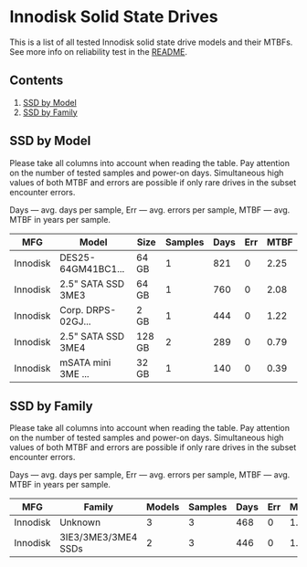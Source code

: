 Innodisk Solid State Drives
===========================

This is a list of all tested Innodisk solid state drive models and their MTBFs. See
more info on reliability test in the [README](https://github.com/linuxhw/SMART).

Contents
--------

1. [ SSD by Model  ](#ssd-by-model)
2. [ SSD by Family ](#ssd-by-family)

SSD by Model
------------

Please take all columns into account when reading the table. Pay attention on the
number of tested samples and power-on days. Simultaneous high values of both MTBF
and errors are possible if only rare drives in the subset encounter errors.

Days   — avg. days per sample,
Err    — avg. errors per sample,
MTBF   — avg. MTBF in years per sample.

| MFG       | Model              | Size   | Samples | Days  | Err   | MTBF   |
|-----------|--------------------|--------|---------|-------|-------|--------|
| Innodisk  | DES25-64GM41BC1... | 64 GB  | 1       | 821   | 0     | 2.25   |
| Innodisk  | 2.5" SATA SSD 3ME3 | 64 GB  | 1       | 760   | 0     | 2.08   |
| Innodisk  | Corp. DRPS-02GJ... | 2 GB   | 1       | 444   | 0     | 1.22   |
| Innodisk  | 2.5" SATA SSD 3ME4 | 128 GB | 2       | 289   | 0     | 0.79   |
| Innodisk  | mSATA mini 3ME ... | 32 GB  | 1       | 140   | 0     | 0.39   |

SSD by Family
-------------

Please take all columns into account when reading the table. Pay attention on the
number of tested samples and power-on days. Simultaneous high values of both MTBF
and errors are possible if only rare drives in the subset encounter errors.

Days   — avg. days per sample,
Err    — avg. errors per sample,
MTBF   — avg. MTBF in years per sample.

| MFG       | Family                 | Models | Samples | Days  | Err   | MTBF   |
|-----------|------------------------|--------|---------|-------|-------|--------|
| Innodisk  | Unknown                | 3      | 3       | 468   | 0     | 1.28   |
| Innodisk  | 3IE3/3ME3/3ME4 SSDs    | 2      | 3       | 446   | 0     | 1.22   |
